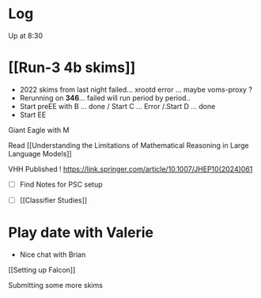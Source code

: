 

# Log

Up at 8:30

# [[Run-3 4b skims]]
- 2022 skims from last night failed... xrootd error ... maybe voms-proxy ?
- Rerunning on **346**... failed will run period by period.. 
- Start preEE with B ... done / Start C ... Error /.Start D ... done
- Start EE 

Giant Eagle with M

Read [[Understanding the Limitations of Mathematical Reasoning in Large Language Models]]

VHH Published ! https://link.springer.com/article/10.1007/JHEP10(2024)061

- [ ] Find Notes for PSC setup
- [ ] [[Classifier Studies]]


# Play date with Valerie
- Nice chat with Brian

[[Setting up Falcon]]

Submitting some more skims